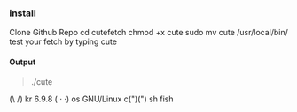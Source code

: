 ### install
Clone Github Repo
cd cutefetch
chmod +x cute
sudo mv cute /usr/local/bin/
test your fetch by typing cute

#### Output
> ./cute                                             

  
  (\ /)    kr  6.9.8
  ( · ·)   os  GNU/Linux
  c(")(")  sh  fish
